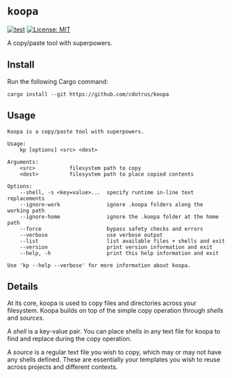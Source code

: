# `koopa`

[![test](https://github.com/cdotrus/koopa/actions/workflows/test.yml/badge.svg?branch=trunk)](https://github.com/cdotrus/koopa/actions/workflows/test.yml) [![License: MIT](https://img.shields.io/badge/License-MIT-yellow.svg)](https://opensource.org/licenses/MIT)

A copy/paste tool with superpowers.

## Install

Run the following Cargo command:
```
cargo install --git https://github.com/cdotrus/koopa
```

## Usage

```
Koopa is a copy/paste tool with superpowers.

Usage:
    kp [options] <src> <dest>

Arguments:
    <src>           filesystem path to copy
    <dest>          filesystem path to place copied contents 

Options:
    --shell, -s <key=value>...  specify runtime in-line text replacements
    --ignore-work               ignore .koopa folders along the working path
    --ignore-home               ignore the .koopa folder at the home path
    --force                     bypass safety checks and errors
    --verbose                   use verbose output
    --list                      list available files + shells and exit
    --version                   print version information and exit
    --help, -h                  print this help information and exit

Use 'kp --help --verbose' for more information about koopa.
```

## Details

At its core, koopa is used to copy files and directories across your filesystem. Koopa builds on top of the simple copy operation through _shells_ and _sources_.

A _shell_ is a key-value pair. You can place shells in any text file for koopa to find and replace during the copy operation.

A _source_ is a regular text file you wish to copy, which may or may not have any shells defined. These are essentially your templates you wish to reuse across projects and different contexts.
